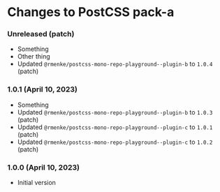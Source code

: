 # Changes to PostCSS pack-a

### Unreleased (patch)

- Something
- Other thing
- Updated `@rmenke/postcss-mono-repo-playground--plugin-b` to `1.0.4` (patch)

### 1.0.1 (April 10, 2023)

- Something
- Updated `@rmenke/postcss-mono-repo-playground--plugin-b` to `1.0.3` (patch)
- Updated `@rmenke/postcss-mono-repo-playground--plugin-c` to `1.0.1` (patch)
- Updated `@rmenke/postcss-mono-repo-playground--plugin-c` to `1.0.2` (patch)

### 1.0.0 (April 10, 2023)

- Initial version
